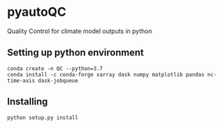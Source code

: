 # pyautoQC
Quality Control for climate model outputs in python

## Setting up python environment
```
conda create -n QC --python=3.7
conda install -c conda-forge xarray dask numpy matplotlib pandas nc-time-axis dask-jobqueue
```
## Installing
```
python setup.py install
```
